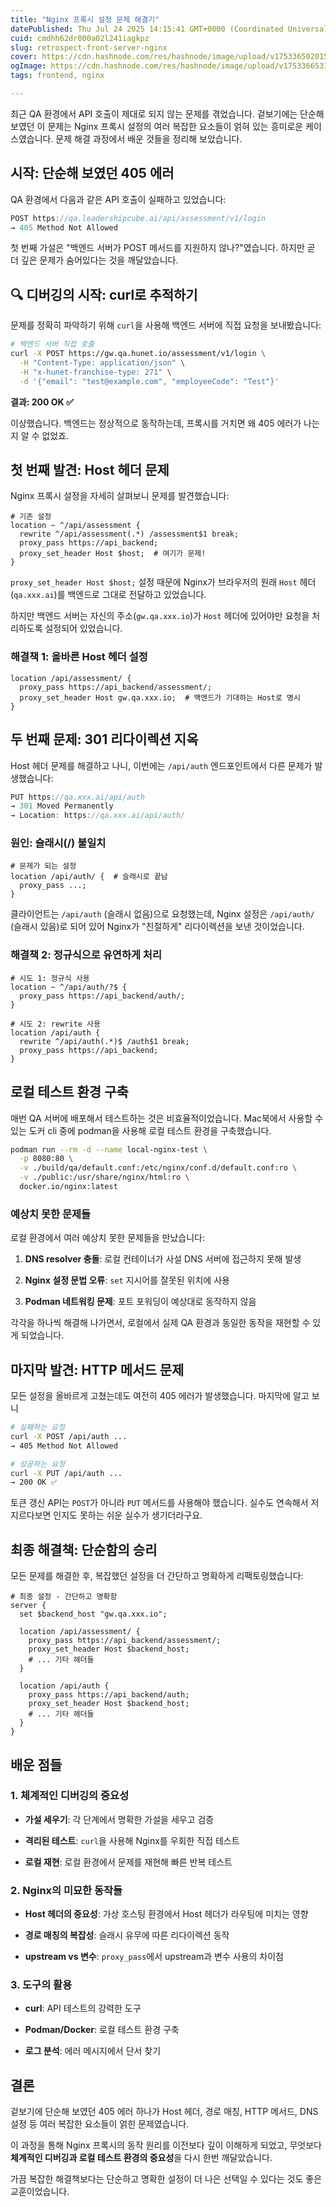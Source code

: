 ```yaml
---
title: "Nginx 프록시 설정 문제 해결기"
datePublished: Thu Jul 24 2025 14:15:41 GMT+0000 (Coordinated Universal Time)
cuid: cmdhh62dr000a02l241iagkpz
slug: retrospect-front-server-nginx
cover: https://cdn.hashnode.com/res/hashnode/image/upload/v1753365020153/18253f91-0a00-4f82-ad77-042160e14912.jpeg
ogImage: https://cdn.hashnode.com/res/hashnode/image/upload/v1753366531198/d8e297cb-32af-4289-9529-cef647dc5bd0.jpeg
tags: frontend, nginx

---
```


최근 QA 환경에서 API 호출이 제대로 되지 않는 문제를 겪었습니다. 겉보기에는 단순해 보였던 이 문제는 Nginx 프록시 설정의 여러 복잡한 요소들이 얽혀 있는 흥미로운 케이스였습니다. 문제 해결 과정에서 배운 것들을 정리해 보았습니다.

## 시작: 단순해 보였던 405 에러

QA 환경에서 다음과 같은 API 호출이 실패하고 있었습니다:

```typescript
POST https://qa.leadershipcube.ai/api/assessment/v1/login
→ 405 Method Not Allowed
```

첫 번째 가설은 "백엔드 서버가 POST 메서드를 지원하지 않나?"였습니다. 하지만 곧 더 깊은 문제가 숨어있다는 것을 깨달았습니다.

## 🔍 디버깅의 시작: curl로 추적하기

문제를 정확히 파악하기 위해 `curl`을 사용해 백엔드 서버에 직접 요청을 보내봤습니다:

```bash
# 백엔드 서버 직접 호출
curl -X POST https://gw.qa.hunet.io/assessment/v1/login \
  -H "Content-Type: application/json" \
  -H "x-hunet-franchise-type: 271" \
  -d '{"email": "test@example.com", "employeeCode": "Test"}'
```

**결과: 200 OK ✅**

이상했습니다. 백엔드는 정상적으로 동작하는데, 프록시를 거치면 왜 405 에러가 나는지 알 수 없었죠.

## 첫 번째 발견: Host 헤더 문제

Nginx 프록시 설정을 자세히 살펴보니 문제를 발견했습니다:

```nginx
# 기존 설정
location ~ ^/api/assessment {
  rewrite ^/api/assessment(.*) /assessment$1 break;
  proxy_pass https://api_backend;
  proxy_set_header Host $host;  # 여기가 문제!
}
```

`proxy_set_header Host $host;` 설정 때문에 Nginx가 브라우저의 원래 `Host` 헤더(`qa.xxx.ai`)를 백엔드로 그대로 전달하고 있었습니다.

하지만 백엔드 서버는 자신의 주소(`gw.qa.xxx.io`)가 `Host` 헤더에 있어야만 요청을 처리하도록 설정되어 있었습니다.

### 해결책 1: 올바른 Host 헤더 설정

```nginx
location /api/assessment/ {
  proxy_pass https://api_backend/assessment/;
  proxy_set_header Host gw.qa.xxx.io;  # 백엔드가 기대하는 Host로 명시
}
```

## 두 번째 문제: 301 리다이렉션 지옥

Host 헤더 문제를 해결하고 나니, 이번에는 `/api/auth` 엔드포인트에서 다른 문제가 발생했습니다:

```typescript
PUT https://qa.xxx.ai/api/auth
→ 301 Moved Permanently
→ Location: https://qa.xxx.ai/api/auth/
```

### 원인: 슬래시(/) 불일치

```nginx
# 문제가 되는 설정
location /api/auth/ {  # 슬래시로 끝남
  proxy_pass ...;
}
```

클라이언트는 `/api/auth` (슬래시 없음)으로 요청했는데, Nginx 설정은 `/api/auth/` (슬래시 있음)로 되어 있어 Nginx가 "친절하게" 리다이렉션을 보낸 것이었습니다.

### 해결책 2: 정규식으로 유연하게 처리

```nginx
# 시도 1: 정규식 사용
location ~ ^/api/auth/?$ {
  proxy_pass https://api_backend/auth/;
}

# 시도 2: rewrite 사용
location /api/auth {
  rewrite ^/api/auth(.*)$ /auth$1 break;
  proxy_pass https://api_backend;
}
```

## 로컬 테스트 환경 구축

매번 QA 서버에 배포해서 테스트하는 것은 비효율적이었습니다. Mac북에서 사용할 수 있는 도커 cli 중에 podman을 사용해 로컬 테스트 환경을 구축했습니다.

```bash
podman run --rm -d --name local-nginx-test \
  -p 8080:80 \
  -v ./build/qa/default.conf:/etc/nginx/conf.d/default.conf:ro \
  -v ./public:/usr/share/nginx/html:ro \
  docker.io/nginx:latest
```

### 예상치 못한 문제들

로컬 환경에서 여러 예상치 못한 문제들을 만났습니다:

1. **DNS resolver 충돌**: 로컬 컨테이너가 사설 DNS 서버에 접근하지 못해 발생
    
2. **Nginx 설정 문법 오류**: `set` 지시어를 잘못된 위치에 사용
    
3. **Podman 네트워킹 문제**: 포트 포워딩이 예상대로 동작하지 않음
    

각각을 하나씩 해결해 나가면서, 로컬에서 실제 QA 환경과 동일한 동작을 재현할 수 있게 되었습니다.

## 마지막 발견: HTTP 메서드 문제

모든 설정을 올바르게 고쳤는데도 여전히 405 에러가 발생했습니다. 마지막에 알고 보니

```bash
# 실패하는 요청
curl -X POST /api/auth ...
→ 405 Method Not Allowed

# 성공하는 요청  
curl -X PUT /api/auth ...
→ 200 OK ✅
```

토큰 갱신 API는 `POST`가 아니라 `PUT` 메서드를 사용해야 했습니다. 실수도 연속해서 저지르다보면 인지도 못하는 쉬운 실수가 생기더라구요.

## 최종 해결책: 단순함의 승리

모든 문제를 해결한 후, 복잡했던 설정을 더 간단하고 명확하게 리팩토링했습니다:

```nginx
# 최종 설정 - 간단하고 명확함
server {
  set $backend_host "gw.qa.xxx.io";
  
  location /api/assessment/ {
    proxy_pass https://api_backend/assessment/;
    proxy_set_header Host $backend_host;
    # ... 기타 헤더들
  }
  
  location /api/auth {
    proxy_pass https://api_backend/auth;
    proxy_set_header Host $backend_host;
    # ... 기타 헤더들
  }
}
```

## 배운 점들

### 1\. 체계적인 디버깅의 중요성

* **가설 세우기**: 각 단계에서 명확한 가설을 세우고 검증
    
* **격리된 테스트**: `curl`을 사용해 Nginx를 우회한 직접 테스트
    
* **로컬 재현**: 로컬 환경에서 문제를 재현해 빠른 반복 테스트
    

### 2\. Nginx의 미묘한 동작들

* **Host 헤더의 중요성**: 가상 호스팅 환경에서 Host 헤더가 라우팅에 미치는 영향
    
* **경로 매칭의 복잡성**: 슬래시 유무에 따른 리다이렉션 동작
    
* **upstream vs 변수**: `proxy_pass`에서 upstream과 변수 사용의 차이점
    

### 3\. 도구의 활용

* **curl**: API 테스트의 강력한 도구
    
* **Podman/Docker**: 로컬 테스트 환경 구축
    
* **로그 분석**: 에러 메시지에서 단서 찾기
    

## 결론

겉보기에 단순해 보였던 405 에러 하나가 Host 헤더, 경로 매칭, HTTP 메서드, DNS 설정 등 여러 복잡한 요소들이 얽힌 문제였습니다.

이 과정을 통해 Nginx 프록시의 동작 원리를 이전보다 깊이 이해하게 되었고, 무엇보다 **체계적인 디버깅과 로컬 테스트 환경의 중요성**을 다시 한번 깨달았습니다.

가끔 복잡한 해결책보다는 단순하고 명확한 설정이 더 나은 선택일 수 있다는 것도 좋은 교훈이었습니다.